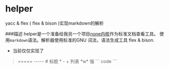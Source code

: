 helper
======

yacc &amp; flex ( flex &amp; bison )实现markdown的解析

###描述
helper是一个准备给我另一个项目[none内核](https://github.com/luozhongyao/none)作为标准文档查看工具。
使用`markdown`语法。解析器使用标准的GNU 词法，语法生成工具 flex &amp; bison.
- 当前仅仅实现了

> ===== ----- # 标题
> \* - + 列表
> \*w\* 强
> \`\`\` code  \`\`\`
